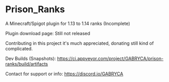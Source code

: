 # Prison_Ranks
A Minecraft/Spigot plugin for 1.13 to 1.14 ranks (Incomplete)

Plugin download page: Still not released

Contributing in this project it's much appreciated, donating still kind of complicated.

Dev Builds (Snapshots): https://ci.appveyor.com/project/GABRYCA/prison-ranks/build/artifacts

Contact for support or info: https://discord.io/GABRYCA
